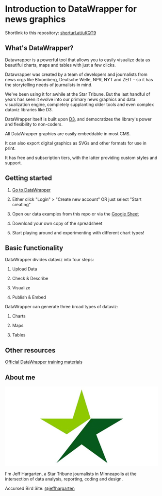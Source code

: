# Introduction to DataWrapper for news graphics

Shortlink to this repository: [shorturl.at/uKQT9](http://shorturl.at/uKQT9)


## What's DataWrapper?

Datawrapper is a powerful tool that allows you to easily visualize data as beautiful charts, maps and tables with just a few clicks.

Datawrapper was created by a team of developers and journalists from news orgs like Bloomberg, Deutsche Welle, NPR, NYT and ZEIT – so it has the storytelling needs of journalists in mind.

We've been using it for awhile at the Star Tribune. But the last handful of years has seen it evolve into our primary news graphics and data visualization engine, completely supplanting older tools and even complex dataviz libraries like D3.

DataWrapper itself is built upon [D3](https://d3js.org/), and democratizes the library's power and flexibility to non-coders.

All DataWrapper graphics are easily embeddable in most CMS.

It can also export digital graphics as SVGs and other formats for use in print.

It has free and subscription tiers, with the latter providing custom styles and support.


## Getting started

1. [Go to DataWrapper](https://www.datawrapper.de/)

2. Either click "Login" > "Create new account" OR just select "Start creating"

2. Open our data examples from this repo or via the [Google Sheet](https://docs.google.com/spreadsheets/d/1SXw_iuyY7ot6xglBG9fQyBQSA2n3SRus3anTyby535k/edit?usp=sharing)

3. Download your own copy of the spreadsheet

4. Start playing around and experimenting with different chart types!


## Basic functionality

DataWrapper divides dataviz into four steps:

1. Upload Data

2. Check & Describe

3. Visualize

4. Publish & Embed

DataWrapper can generate three broad types of dataviz:

1. Charts

2. Maps

3. Tables


## Other resources

[Official DataWrapper training materials](https://www.datawrapper.de/training-materials)


## About me

![StarTribune](https://github.com/jeffhargarten/20230303-nicar_datawrapper/blob/main/strib-thumb.png?raw=true) 

I'm Jeff Hargarten, a Star Tribune journalists in Minneapolis at the intersection of data analysis, reporting, coding and design.

Accursed Bird Site: [@jeffhargarten](https://twitter.com/JeffHargarten)
